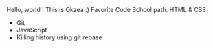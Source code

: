 Hello, world ! This is Okzea :)
Favorite Code School path: HTML & CSS

* Git
* JavaScript
* Killing history using git rebase
